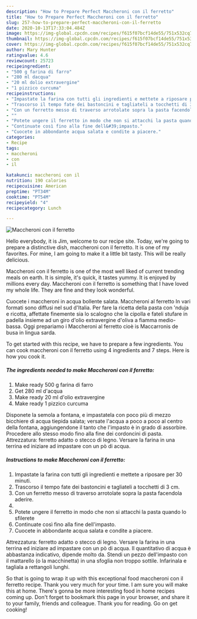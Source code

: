 ```yaml
---
description: "How to Prepare Perfect Maccheroni con il ferretto"
title: "How to Prepare Perfect Maccheroni con il ferretto"
slug: 257-how-to-prepare-perfect-maccheroni-con-il-ferretto
date: 2020-10-13T17:33:04.484Z
image: https://img-global.cpcdn.com/recipes/f615f07bcf14de55/751x532cq70/maccheroni-con-il-ferretto-recipe-main-photo.jpg
thumbnail: https://img-global.cpcdn.com/recipes/f615f07bcf14de55/751x532cq70/maccheroni-con-il-ferretto-recipe-main-photo.jpg
cover: https://img-global.cpcdn.com/recipes/f615f07bcf14de55/751x532cq70/maccheroni-con-il-ferretto-recipe-main-photo.jpg
author: Mary Hunter
ratingvalue: 4.6
reviewcount: 25723
recipeingredient:
- "500 g farina di farro"
- "280 ml dacqua"
- "20 ml dolio extravergine"
- "1 pizzico curcuma"
recipeinstructions:
- "Impastate la farina con tutti gli ingredienti e mettete a riposare per 30 minuti."
- "Trascorso il tempo fate dei bastoncini e tagliateli a tocchetti di 3 cm."
- "Con un ferretto messo di traverso arrotolate sopra la pasta facendola aderire."
- ""
- "Potete ungere il ferretto in modo che non si attacchi la pasta quando lo sfilerete"
- "Continuate così fino alla fine dell&#39;impasto."
- "Cuocete in abbondante acqua salata e condite a piacere."
categories:
- Recipe
tags:
- maccheroni
- con
- il

katakunci: maccheroni con il 
nutrition: 190 calories
recipecuisine: American
preptime: "PT34M"
cooktime: "PT54M"
recipeyield: "4"
recipecategory: Lunch

---
```



![Maccheroni con il ferretto](https://img-global.cpcdn.com/recipes/f615f07bcf14de55/751x532cq70/maccheroni-con-il-ferretto-recipe-main-photo.jpg)

Hello everybody, it is Jim, welcome to our recipe site. Today, we're going to prepare a distinctive dish, maccheroni con il ferretto. It is one of my favorites. For mine, I am going to make it a little bit tasty. This will be really delicious.

Maccheroni con il ferretto is one of the most well liked of current trending meals on earth. It is simple, it's quick, it tastes yummy. It is enjoyed by millions every day. Maccheroni con il ferretto is something that I have loved my whole life. They are fine and they look wonderful.

Cuocete i maccheroni in acqua bollente salata. Maccheroni al ferretto In vari formati sono diffusi nel sud d&#39;Italia. Per fare la ricetta della pasta con &#39;nduja e ricotta, affettate finemente sia lo scalogno che la cipolla e fateli stufare in padella insieme ad un giro d&#39;olio extravergine d&#39;oliva a fiamma medio-bassa. Oggi prepariamo i Maccheroni al ferretto cioè is Maccarronis de busa in lingua sarda.


To get started with this recipe, we have to prepare a few ingredients. You can cook maccheroni con il ferretto using 4 ingredients and 7 steps. Here is how you cook it.

<!--inarticleads1-->

##### The ingredients needed to make Maccheroni con il ferretto:

1. Make ready 500 g farina di farro
1. Get 280 ml d&#39;acqua
1. Make ready 20 ml d&#39;olio extravergine
1. Make ready 1 pizzico curcuma


Disponete la semola a fontana, e impastatela con poco più di mezzo bicchiere di acqua tiepida salata; versate l&#39;acqua a poco a poco al centro della fontana, aggiungendone il tanto che l&#39;impasto è in grado di assorbire. Procedere allo stesso modo fino alla fine dei cordoncini di pasta. Attrezzatura: ferretto adatto o stecco di legno. Versare la farina in una terrina ed iniziare ad impastare con un pò di acqua. 

<!--inarticleads2-->

##### Instructions to make Maccheroni con il ferretto:

1. Impastate la farina con tutti gli ingredienti e mettete a riposare per 30 minuti.
1. Trascorso il tempo fate dei bastoncini e tagliateli a tocchetti di 3 cm.
1. Con un ferretto messo di traverso arrotolate sopra la pasta facendola aderire.
1. 
1. Potete ungere il ferretto in modo che non si attacchi la pasta quando lo sfilerete
1. Continuate così fino alla fine dell&#39;impasto.
1. Cuocete in abbondante acqua salata e condite a piacere.


Attrezzatura: ferretto adatto o stecco di legno. Versare la farina in una terrina ed iniziare ad impastare con un pò di acqua. Il quantitativo di acqua è abbastanza indicativo, dipende molto da. Stendi un pezzo dell&#39;impasto con il mattarello (o la macchinetta) in una sfoglia non troppo sottile. Infarinala e tagliala a rettangoli lunghi. 

So that is going to wrap it up with this exceptional food maccheroni con il ferretto recipe. Thank you very much for your time. I am sure you will make this at home. There's gonna be more interesting food in home recipes coming up. Don't forget to bookmark this page in your browser, and share it to your family, friends and colleague. Thank you for reading. Go on get cooking!
